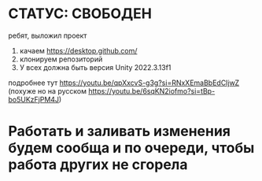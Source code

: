 # СТАТУС: СВОБОДЕН
 ребят, выложил проект
 1) качаем https://desktop.github.com/
 2) клонируем репозиторий
 3) У всех должна быть версия Unity 2022.3.13f1
 
 подробнее тут https://youtu.be/qpXxcvS-g3g?si=RNxXEmaBbEdCIjwZ
 (похуже но на русском https://youtu.be/6sqKN2iofmo?si=tBp-bo5UKzFjPM4J)

# Работать и заливать изменения будем сообща и по очереди, чтобы работа других не сгорела
